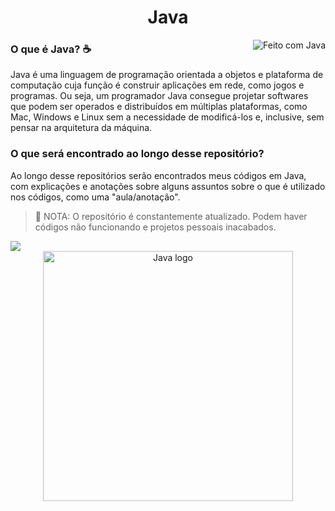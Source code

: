 <h1 align="center"> Java </h1>

<img align="right" alt="Feito com Java" src="https://img.shields.io/badge/Feito%20com-Java-ffce00?style=for-the-badge&logo=Java&logoColor=ffce00"/>

<h3> O que é Java? ☕ </h3>
<p> Java é uma linguagem de programação orientada a objetos e plataforma de computação cuja função é construir aplicações em rede, como jogos e programas. Ou seja, um programador Java consegue projetar softwares que podem ser operados e distribuídos em múltiplas plataformas, como Mac, Windows e Linux sem a necessidade de modificá-los e, inclusive, sem pensar na arquitetura da máquina. </p>

<h3> O que será encontrado ao longo desse repositório? </h3>
<p> Ao longo desse repositórios serão encontrados meus códigos em Java, com explicações e anotações sobre alguns assuntos sobre o que é utilizado nos códigos, como uma "aula/anotação". </p>

>🛑 NOTA: O repositório é constantemente atualizado. Podem haver códigos não funcionando e projetos pessoais inacabados.

<img src="https://img.shields.io/badge/Feito%20com-Java-yellow?style=for-the-badge&logo=Java"/>

<div align="center">   
<img height="400em" alt="Java logo" src="https://logospng.org/download/java/logo-java-512.png"/>
</div>
